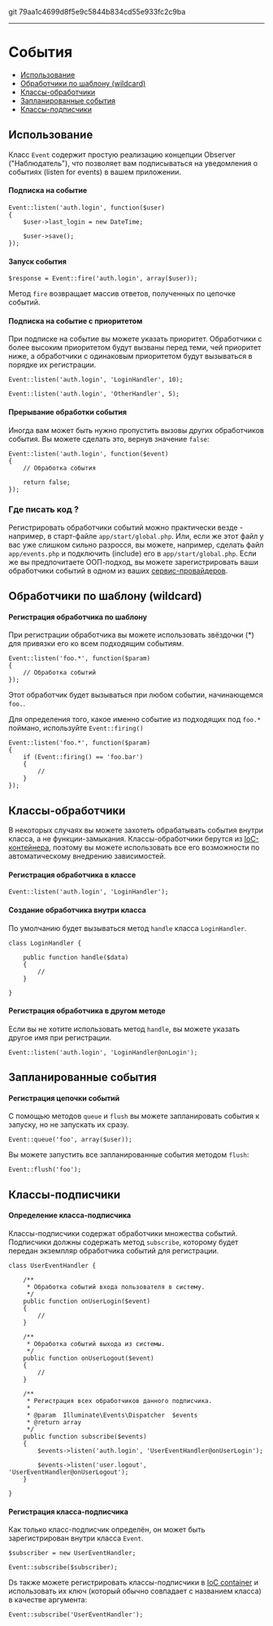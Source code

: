 git 79aa1c4699d8f5e9c5844b834cd55e933fc2c9ba

---

# События

- [Использование](#basic-usage)
- [Обработчики по шаблону (wildcard)](#wildcard-listeners)
- [Классы-обработчики](#using-classes-as-listeners)
- [Запланированные события](#queued-events)
- [Классы-подписчики](#event-subscribers)

<a name="basic-usage"></a>
## Использование

Класс `Event` содержит простую реализацию концепции Observer ("Наблюдатель"), что позволяет вам подписываться на уведомления о событиях (listen for events) в вашем приложении. 
 
#### Подписка на событие

	Event::listen('auth.login', function($user)
	{
		$user->last_login = new DateTime;

		$user->save();
	});

#### Запуск события

	$response = Event::fire('auth.login', array($user));

Метод `fire` возвращает массив ответов, полученных по цепочке событий.

#### Подписка на событие с приоритетом

При подписке на событие вы можете указать приоритет. Обработчики с более высоким приоритетом будут вызваны перед теми, чей приоритет ниже, а обработчики с одинаковым приоритетом будут вызываться в порядке их регистрации.

	Event::listen('auth.login', 'LoginHandler', 10);

	Event::listen('auth.login', 'OtherHandler', 5);

#### Прерывание обработки события

Иногда вам может быть нужно пропустить вызовы других обработчиков события. Вы можете сделать это, вернув значение `false`:

	Event::listen('auth.login', function($event)
	{
		// Обработка события

		return false;
	});

### Где писать код ?

Регистрировать обработчики событий можно практически везде - например, в старт-файле `app/start/global.php`. Или, если же этот файл у вас уже слишком сильно разросся, вы можете, например, сделать файл `app/events.php` и подключить (include) его в `app/start/global.php`. Если же вы предпочитаете ООП-подход, вы можете зарегистрировать ваши обработчики событий в одном из ваших [сервис-провайдеров](/docs/4.2/ioc#service-providers). 

<a name="wildcard-listeners"></a>
## Обработчики по шаблону (wildcard)

#### Регистрация обработчика по шаблону

При регистрации обработчика вы можете использовать звёздочки (*) для привязки его ко всем подходящим событиям.

	Event::listen('foo.*', function($param)
	{
		// Обработка событий
	});

Этот обработчик будет вызываться при любом событии, начинающемся `foo.`.

Для определения того, какое именно событие из подходящих под `foo.*` поймано, используйте `Event::firing()`

	Event::listen('foo.*', function($param)
	{
		if (Event::firing() == 'foo.bar')
		{
			//
		}
	});

<a name="using-classes-as-listeners"></a>
## Классы-обработчики

В некоторых случаях вы можете захотеть обрабатывать события внутри класса, а не функции-замыкания. Классы-обработчики берутся из [IoC-контейнера](/docs/4.2/ioc), поэтому вы можете использовать все его возможности по автоматическому внедрению зависимостей.

#### Регистрация обработчика в классе

	Event::listen('auth.login', 'LoginHandler');

#### Создание обработчика внутри класса

По умолчанию будет вызываться метод `handle` класса `LoginHandler`.

	class LoginHandler {

		public function handle($data)
		{
			//
		}

	}

#### Регистрация обработчика в другом методе

Если вы не хотите использовать метод `handle`, вы можете указать другое имя при регистрации.

	Event::listen('auth.login', 'LoginHandler@onLogin');

<a name="queued-events"></a>
## Запланированные события

#### Регистрация цепочки событий

С помощью методов `queue` и `flush` вы можете запланировать события к запуску, но не запускать их сразу.

	Event::queue('foo', array($user));

Вы можете запустить все запланированные события методом `flush`:

	Event::flush('foo');

<a name="event-subscribers"></a>
## Классы-подписчики

#### Определение класса-подписчика

Классы-подписчики содержат обработчики множества событий. Подписчики должны содержать метод `subscribe`, которому будет передан экземпляр обработчика событий для регистрации.

	class UserEventHandler {

		/**
		 * Обработка событий входа пользователя в систему.
		 */
		public function onUserLogin($event)
		{
			//
		}

		/**
		 * Обработка событий выхода из системы.
		 */
		public function onUserLogout($event)
		{
			//
		}

		/**
		 * Регистрация всех обработчиков данного подписчика.
		 *
		 * @param  Illuminate\Events\Dispatcher  $events
		 * @return array
		 */
		public function subscribe($events)
		{
			$events->listen('auth.login', 'UserEventHandler@onUserLogin');

			$events->listen('user.logout', 'UserEventHandler@onUserLogout');
		}

	}

#### Регистрация класса-подписчика

Как только класс-подписчик определён, он может быть зарегистрирован внутри класса `Event`.

	$subscriber = new UserEventHandler;

	Event::subscribe($subscriber);

Ds также можете регистрировать классы-подписчики в [IoC container](/docs/4.2/ioc) и использовать их ключ (который обычно совпадает с названием класса) в качестве аргумента:

	Event::subscribe('UserEventHandler');

